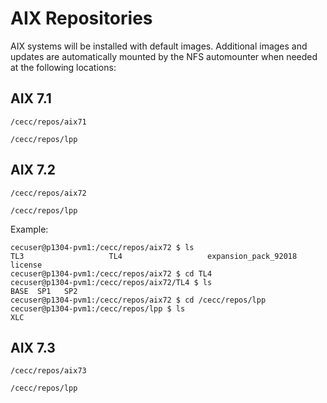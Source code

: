 # AIX Repositories

AIX systems will be installed with default images.  Additional images and updates are automatically mounted by the NFS automounter when needed at the following locations:

## AIX 7.1

`/cecc/repos/aix71`

`/cecc/repos/lpp`

## AIX 7.2

`/cecc/repos/aix72`

`/cecc/repos/lpp`

Example: 
```shell
cecuser@p1304-pvm1:/cecc/repos/aix72 $ ls
TL3                   TL4                   expansion_pack_92018  license
cecuser@p1304-pvm1:/cecc/repos/aix72 $ cd TL4
cecuser@p1304-pvm1:/cecc/repos/aix72/TL4 $ ls
BASE  SP1   SP2
cecuser@p1304-pvm1:/cecc/repos/aix72 $ cd /cecc/repos/lpp
cecuser@p1304-pvm1:/cecc/repos/lpp $ ls
XLC
```

## AIX 7.3

`/cecc/repos/aix73`

`/cecc/repos/lpp`